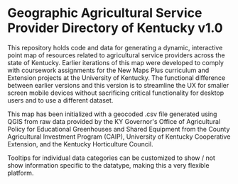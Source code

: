 # Geographic Agricultural Service Provider Directory of Kentucky v1.0

This repository holds code and data for generating a dynamic, interactive point map of resources related to agricultural service providers across the state of Kentucky.  Earlier iterations of this map were developed to comply with coursework assignments for the New Maps Plus curriculum and Extension projects at the University of Kentucky.  The functional difference between earlier versions and this version is to streamline the UX for smaller screen mobile devices without sacrificing critical functionality for desktop users and to use a different dataset.

This map has been initialized with a geocoded .csv file generated using QGIS from raw data provided by the KY Governor's Office of Agricultural Policy for Educational Greenhouses and Shared Equipment from the County Agricultural Investment Program (CAIP), University of Kentucky Cooperative Extension, and the Kentucky Horticulture Council.  

Tooltips for individual data categories can be customized to show / not show information specific to the datatype, making this a very flexible platform.
